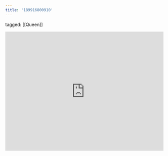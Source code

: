 ```yaml
---
title: '189916800910'
---
```

tagged: [[Queen]]
<iframe allow="accelerometer; autoplay; clipboard-write; encrypted-media; gyroscope; picture-in-picture" allowfullscreen="" frameborder="0" height="375" id="youtube_iframe" src="https://www.youtube.com/embed/-OGd4gplxQM?feature=oembed&amp;enablejsapi=1&amp;origin=https://safe.txmblr.com&amp;wmode=opaque" width="500"></iframe>
